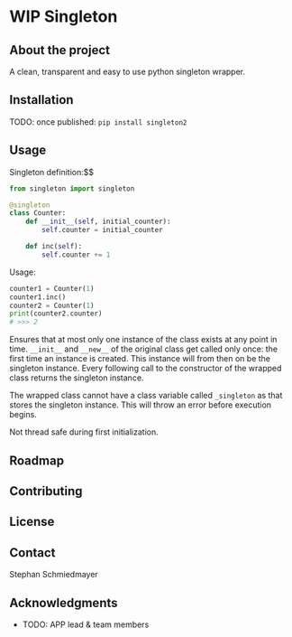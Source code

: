 # WIP Singleton

## About the project

A clean, transparent and easy to use python singleton wrapper.

## Installation

TODO: once published:
`pip install singleton2`

## Usage

Singleton definition:$$

```python
from singleton import singleton

@singleton
class Counter:
    def __init__(self, initial_counter):
        self.counter = initial_counter

    def inc(self):
        self.counter += 1
```

Usage:

```python
counter1 = Counter(1)
counter1.inc()
counter2 = Counter(1)
print(counter2.counter)
# >>> 2
```

Ensures that at most only one instance of the class exists at any point in time.
`__init__` and `__new__` of the original class get called only once: the first time
an instance is created. This instance will from then on be the singleton instance.
Every following call to the constructor of the wrapped class returns the singleton instance.

The wrapped class cannot have a class variable called `_singleton` as that stores
the singleton instance. This will throw an error before execution begins.

Not thread safe during first initialization.

## Roadmap

## Contributing

## License

## Contact

Stephan Schmiedmayer

## Acknowledgments

- TODO: APP lead & team members
